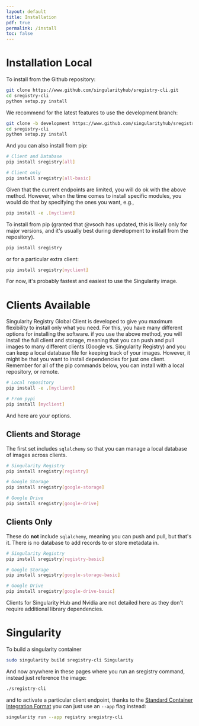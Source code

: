 ```yaml
---
layout: default
title: Installation
pdf: true
permalink: /install
toc: false
---
```


# Installation Local

To install from the Github repository:

```bash
git clone https://www.github.com/singularityhub/sregistry-cli.git
cd sregistry-cli
python setup.py install
```

We recommend for the latest features to use the development branch:

```bash
git clone -b development https://www.github.com/singularityhub/sregistry-cli.git
cd sregistry-cli
python setup.py install
```

And you can also install from pip:

```bash
# Client and Database
pip install sregistry[all]

# Client only
pip install sregistry[all-basic]
```

Given that the current endpoints are limited, you will do ok with the above 
method. However, when the time comes to install specific modules, you would do
that by specifying the ones you want, e.g.,

```bash
pip install -e .[myclient]
```

To install from pip (granted that @vsoch has updated, this is likely only for
major versions, and it's usually best during development to install from the 
repository).

```bash
pip install sregistry
```

or for a particular extra client:

```bash
pip install sregistry[myclient]
```

For now, it's probably fastest and easiest to use the Singularity image.

# Clients Available
Singularity Registry Global Client is developed to give you maximum flexibility to install only what you need. For this, you have many different options for installing the software. if you use the above method, you will install the full client and storage, meaning that you can push and pull images to many different clients (Google vs. Singularity Registry) and you can keep a local database file for keeping track of your images. However, it might be that you want to install dependencies for just one client. Remember for all of the pip commands below, you can install with a local repository, or remote.

```bash
# Local repository
pip install -e .[myclient]

# From pypi
pip install [myclient]
```

And here are your options.

## Clients and Storage
The first set includes `sqlalchemy` so that you can manage a local database of images across clients.
```bash
# Singularity Registry
pip install sregistry[registry]

# Google Storage
pip install sregistry[google-storage]

# Google Drive
pip install sregistry[google-drive]
```

## Clients Only
These do **not** include `sqlalchemy`, meaning you can push and pull, but that's it. There is no database to add records to or store metadata in. 

```bash
# Singularity Registry
pip install sregistry[registry-basic]

# Google Storage
pip install sregistry[google-storage-basic]

# Google Drive
pip install sregistry[google-drive-basic]
```

Clients for Singularity Hub and Nvidia are not detailed here as they don't require additional library dependencies.


# Singularity
To build a singularity container

```bash
sudo singularity build sregistry-cli Singularity
```

And now anywhere in these pages where you run an sregistry command, instead just
reference the image:

```bash
./sregistry-cli
```

and to activate a particular client endpoint, thanks to the [Standard Container Integration Format](https://containersftw.github.io/SCI-F/)
you can just use an `--app` flag instead:

```bash
singularity run --app registry sregistry-cli
```
